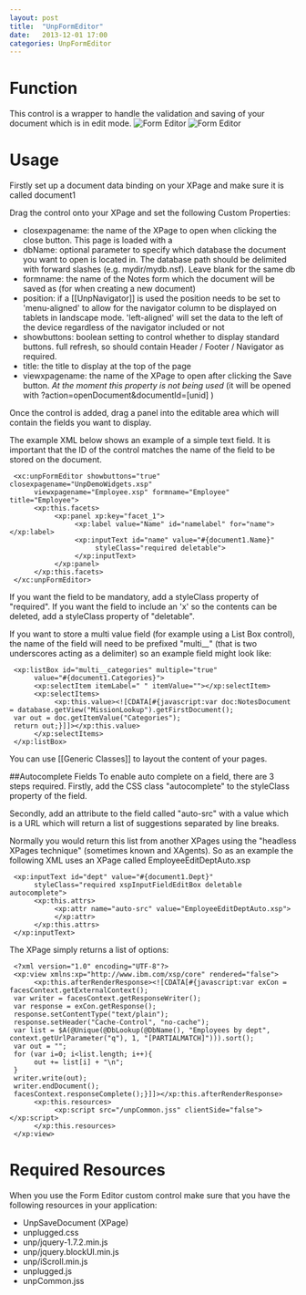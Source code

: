 ```yaml
---
layout: post
title:  "UnpFormEditor"
date:   2013-12-01 17:00
categories: UnpFormEditor
---
```


# Function
This control is a wrapper to handle the validation and saving of your document which is in edit mode.
![Form Editor](http://teamstudio.s3.amazonaws.com/formeditor.png)
![Form Editor](http://teamstudio.s3.amazonaws.com/formeditor_small.png)

# Usage

Firstly set up a document data binding on your XPage and make sure it is called document1

Drag the control onto your XPage and set the following Custom Properties:

* closexpagename: the name of the XPage to open when clicking the close button. This page is loaded with a 
* dbName: optional parameter to specify which database the document you want to open is located in. The database path should be delimited with forward slashes (e.g. mydir/mydb.nsf). Leave blank for the same db 
* formname: the name of the Notes form which the document will be saved as (for when creating a new document)
* position: if a [[UnpNavigator]] is used the position needs to be set to 'menu-aligned' to allow for the navigator column to be displayed on tablets in landscape mode. 'left-aligned' will set the data to the left of the device regardless of the navigator included or not
* showbuttons: boolean setting to control whether to display standard buttons. 
full refresh, so should contain Header / Footer / Navigator as required.
* title: the title to display at the top of the page
* viewxpagename: the name of the XPage to open after clicking the Save button. *At the moment this property is not being used* (it will be opened with ?action=openDocument&documentId=[unid] )

Once the control is added, drag a panel into the editable area which will contain the fields you want to display.

The example XML below shows an example of a simple text field. It is important that the ID of the control matches the name of the field to be stored on the document.

<pre class="CICodeFormatter" ><code class="CICodeFormatter"> &lt;xc:unpFormEditor showbuttons="true" closexpagename="UnpDemoWidgets.xsp"  
      viewxpagename="Employee.xsp" formname="Employee" title="Employee"&gt;  
      &lt;xp:this.facets&gt;  
           &lt;xp:panel xp:key="facet_1"&gt;  
                &lt;xp:label value="Name" id="namelabel" for="name"&gt;&lt;/xp:label&gt;  
                &lt;xp:inputText id="name" value="#{document1.Name}"  
                     styleClass="required deletable"&gt;  
                &lt;/xp:inputText&gt;  
           &lt;/xp:panel&gt;  
      &lt;/xp:this.facets&gt;  
 &lt;/xc:unpFormEditor&gt;  
</code></pre>

If you want the field to be mandatory, add a styleClass property of "required".
If you want the field to include an 'x' so the contents can be deleted, add a styleClass property of "deletable".


If you want to store a multi value field (for example using a List Box control), the name of the field will need to be prefixed "multi__" (that is two underscores acting as a delimiter) so an example field might look like:

<pre class="CICodeFormatter" ><code class="CICodeFormatter"> &lt;xp:listBox id="multi__categories" multiple="true"  
      value="#{document1.Categories}"&gt;  
      &lt;xp:selectItem itemLabel=" " itemValue=""&gt;&lt;/xp:selectItem&gt;  
      &lt;xp:selectItems&gt;  
           &lt;xp:this.value&gt;&lt;![CDATA[#{javascript:var doc:NotesDocument = database.getView("MissionLookup").getFirstDocument();  
 var out = doc.getItemValue("Categories");  
 return out;}]]&gt;&lt;/xp:this.value&gt;  
      &lt;/xp:selectItems&gt;  
 &lt;/xp:listBox&gt;  
</code></pre>

You can use [[Generic Classes]] to layout the content of your pages.

##Autocomplete Fields
To enable auto complete on a field, there are 3 steps required. Firstly, add the CSS class "autocomplete" to the styleClass property of the field.

Secondly, add an attribute to the field called "auto-src" with a value which is a URL which will return a list of suggestions separated by line breaks.

Normally you would return this list from another XPages using the "headless XPages technique" (sometimes known and XAgents). So as an example the following XML uses an XPage called EmployeeEditDeptAuto.xsp

<pre class="CICodeFormatter" ><code class="CICodeFormatter"> &lt;xp:inputText id="dept" value="#{document1.Dept}"  
      styleClass="required xspInputFieldEditBox deletable autocomplete"&gt;  
      &lt;xp:this.attrs&gt;  
           &lt;xp:attr name="auto-src" value="EmployeeEditDeptAuto.xsp"&gt;  
           &lt;/xp:attr&gt;  
      &lt;/xp:this.attrs&gt;  
 &lt;/xp:inputText&gt;  
</code></pre>

The XPage simply returns a list of options:

<pre class="CICodeFormatter" ><code class="CICodeFormatter"> &lt;?xml version="1.0" encoding="UTF-8"?&gt;  
 &lt;xp:view xmlns:xp="http://www.ibm.com/xsp/core" rendered="false"&gt;  
      &lt;xp:this.afterRenderResponse&gt;&lt;![CDATA[#{javascript:var exCon = facesContext.getExternalContext();   
 var writer = facesContext.getResponseWriter();  
 var response = exCon.getResponse();  
 response.setContentType("text/plain");  
 response.setHeader("Cache-Control", "no-cache");  
 var list = $A(@Unique(@DbLookup(@DbName(), "Employees by dept", context.getUrlParameter("q"), 1, "[PARTIALMATCH]"))).sort();  
 var out = "";  
 for (var i=0; i&lt;list.length; i++){  
      out += list[i] + "\n";       
 }  
 writer.write(out);  
 writer.endDocument();  
 facesContext.responseComplete();}]]&gt;&lt;/xp:this.afterRenderResponse&gt;  
      &lt;xp:this.resources&gt;  
           &lt;xp:script src="/unpCommon.jss" clientSide="false"&gt;&lt;/xp:script&gt;  
      &lt;/xp:this.resources&gt;  
 &lt;/xp:view&gt;  
</code></pre>


# Required Resources
When you use the Form Editor custom control make sure that you have the following resources in your application:
* UnpSaveDocument (XPage)
* unplugged.css
* unp/jquery-1.7.2.min.js
* unp/jquery.blockUI.min.js
* unp/iScroll.min.js
* unplugged.js
* unpCommon.jss